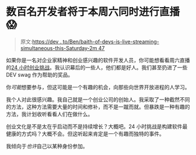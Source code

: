 # 数百名开发者将于本周六同时进行直播😱

> 原文:[https://dev . to/Ben/baith-of-devs-is-live-streaming-simultaneous-this-Saturday-2m 47](https://dev.to/ben/hundreds-of-devs-are-live-streaming-simultaneously-this-saturday--2m47)

如果你是一名对企业家精神和创业感兴趣的软件开发人员，你可能想看看周六直播的[24 小时创业挑战](https://24hrstartup.com/)。我认识幕后的一些人，他们都是好人。我们甚至扔进了一些 DEV swag 作为帮助的奖品。

你*可能*想要参与，但这可能是一个有趣的机会，向那些向世界开放进程的人学习。

我个人对此很感兴趣。我自己就是一个创业公司的创始人。我采取了一种截然不同的方法，这种方法需要大量的时间和修补，而不是一蹴而就。但暴跌是一种有趣的方法，我计划收听看看人们在做什么。

创业文化是不是太在乎启动而不是持续增长？大概吧。24 小时挑战是构建软件最健康的方式吗？大概不会。但这听起来肯定是一个有趣而独特的事件。

我倾向于*也许*自己以某种身份参加。